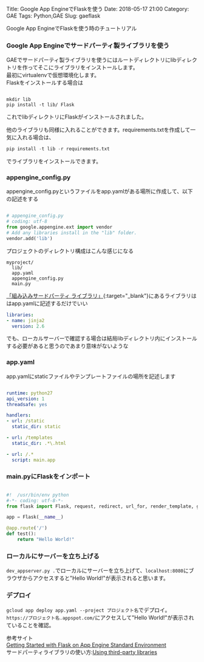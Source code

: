Title: Google App EngineでFlaskを使う
Date: 2018-05-17 21:00
Category: GAE
Tags: Python,GAE
Slug: gaeflask

Google App EngineでFlaskを使う時のチュートリアル

### Google App Engineでサードパーティ製ライブラリを使う

GAEでサードパーティ製ライブラリを使うにはルートディレクトリにlibディレクトリを作ってそこにライブラリをインストールします。  
最初にvirtualenvで仮想環境化します。  
Flaskをインストールする場合は
```

mkdir lib
pip install -t lib/ Flask
```

これでlibディレクトリにFlaskがインストールされました。  

他のライブラリも同様に入れることができます。requirements.txtを作成して一気に入れる場合は、

```python
pip install -t lib -r requirements.txt
```
でライブラリをインストールできます。


### appengine_config.py

appengine_config.pyというファイルをapp.yamlがある場所に作成して、以下の記述をする
```python

# appengine_config.py
# coding: utf-8
from google.appengine.ext import vendor
# Add any libraries install in the "lib" folder.
vendor.add('lib')
```

プロジェクトのディレクトリ構成はこんな感じになる

```
myproject/
  lib/
  app.yaml
  appengine_config.py
  main.py
```

[「組み込みサードパーティ ライブラリ」](https://cloud.google.com/appengine/docs/standard/python/tools/built-in-libraries-27?hl=ja){:target="_blank"}にあるライブラリははapp.yamlに記述するだけでいい

```yaml
libraries:
- name: jinja2
  version: 2.6
```

でも、ローカルサーバーで確認する場合は結局libディレクトリ内にインストールする必要があると思うのであまり意味がないような

### app.yaml

app.yamlにstaticファイルやテンプレートファイルの場所を記述します

```yaml

runtime: python27
api_version: 1
threadsafe: yes

handlers:
- url: /static
  static_dir: static

- url: /templates
  static_dir: .*\.html

- url: /.*
  script: main.app
```

### main.pyにFlaskをインポート

```python

#!  /usr/bin/env python
#-*- coding: utf-8-*-
from flask import Flask, request, redirect, url_for, render_template, g

app = Flask(__name__)

@app.route('/')
def test():
    return "Hello World!"

```

### ローカルにサーバーを立ち上げる

`dev_appserver.py .`でローカルにサーバーを立ち上げて、`localhost:8080`にブラウザからアクセスすると"Hello World!"が表示されると思います。

### デプロイ

`gcloud app deploy app.yaml --project プロジェクト名`でデプロイ。<br>
`https://プロジェクト名.appspot.com/`にアクセスして"Hello World!"が表示されていることを確認。

参考サイト<br>
[Getting Started with Flask on App Engine Standard Environment](https://cloud.google.com/appengine/docs/standard/python/getting-started/python-standard-env)<br>
サードパーティライブラリの使い方:[Using third-party libraries](https://cloud.google.com/appengine/docs/standard/python/tools/using-libraries-python-27?hl=ja)

